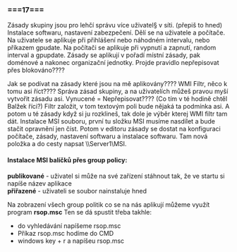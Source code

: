 ### ===17===
Zásady skupiny jsou pro lehčí správu více uživatel§ v síti. (přepiš to hned)
Instalace softwaru, nastavení zabezpečení.
Dělí se na uživatele a počítače.
Na uživatele se aplikuje při přihlášení nebo náhodném intervalu, nebo příkazem gpudate.
Na počítači se aplikuje při vypnutí a zapnutí, random interval a gpupdate.
Zásady se aplikují v pořadí místní zásady, pak doménové a nakonec organizační jednotky.
Projde pravidlo nepřepisovat přes blokováno????

Jak se podívat na zásady které jsou na mě aplikovány????
WMI Filtr, něco k tomu asi říct????
Správa zásad skupiny, a na uživatelích můžeš pravou myší vytvořit zásadu asi.
Vynucené = Nepřepisovat???? (Co tím v té hodině chtěl Balžek říci?)
Filtr založit, v tom textovým poli bude nějaká ta podmínka asi.
A potom u té zásady když si ju rozklineš, tak dole je výběr kterej WMI filtr tam dát.
Instalace MSI souboru, první tu složku MSI musíme nasdílet a bude stačit opravnění jen číst.
Potom v editoru zásady se dostat na konfiguraci počítače, zásady, nastavení softwaru a instalace softwaru.
Tam nová položka a do cesty napsat \\\Server1\MSI.

#### Instalace MSI balíčků přes group policy:
**publikované** - uživatel si může na své zařízení stáhnout tak, že ve startu si napíše název aplikace\
**přiřazené** - uživateli se soubor nainstaluje hned

Na zobrazení všech group politik co se na nás aplikují můžeme využít program **rsop.msc**
Ten se dá spustit třeba takhle:
- do vyhledávání napíšeme rsop.msc
- Příkaz rsop.msc hodíme do CMD
- windows key + r a napíšeu rsop.msc